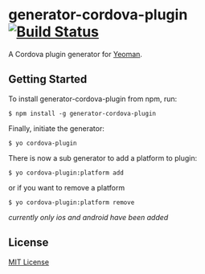 # generator-cordova-plugin [![Build Status](https://secure.travis-ci.org/lholmquist/generator-cordova-plugin.png?branch=master)](https://travis-ci.org/lholmquist/generator-cordova-plugin)

A Cordova plugin generator for [Yeoman](http://yeoman.io).


## Getting Started

To install generator-cordova-plugin from npm, run:

```
$ npm install -g generator-cordova-plugin
```

Finally, initiate the generator:

```
$ yo cordova-plugin
```

There is now a sub generator to add a platform to plugin:

```
$ yo cordova-plugin:platform add
```

or if you want to remove a platform

```
$ yo cordova-plugin:platform remove
```

_currently only ios and android have been added_


## License

[MIT License](http://en.wikipedia.org/wiki/MIT_License)
